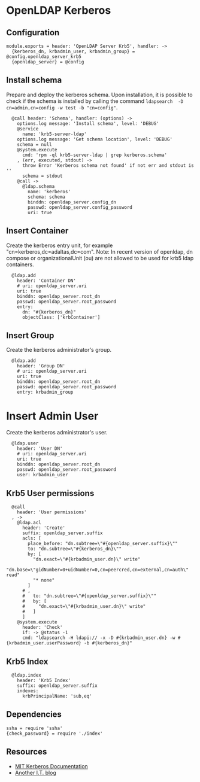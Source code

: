 
# OpenLDAP Kerberos

## Configuration

    module.exports = header: 'OpenLDAP Server Krb5', handler: ->
      {kerberos_dn, krbadmin_user, krbadmin_group} = @config.openldap_server_krb5
      {openldap_server} = @config

## Install schema

Prepare and deploy the kerberos schema. Upon installation, it
is possible to check if the schema is installed by calling
the command `ldapsearch  -D cn=admin,cn=config -w test -b "cn=config"`.

      @call header: 'Schema', handler: (options) ->
        options.log message: 'Install schema', level: 'DEBUG'
        @service
          name: 'krb5-server-ldap'
        options.log message: 'Get schema location', level: 'DEBUG'
        schema = null
        @system.execute
          cmd: 'rpm -ql krb5-server-ldap | grep kerberos.schema'
        , (err, executed, stdout) ->
          throw Error 'Kerberos schema not found' if not err and stdout is ''
          schema = stdout
        @call ->
          @ldap.schema
            name: 'kerberos'
            schema: schema
            binddn: openldap_server.config_dn
            passwd: openldap_server.config_password
            uri: true

## Insert Container

Create the kerberos entry unit, for example "cn=kerberos,dc=adaltas,dc=com".
Note: In recent version of openldap, dn compose or organizationalUnit (ou) are 
not allowed to be used for krb5 ldap containers.

      @ldap.add
        header: 'Container DN'
        # uri: openldap_server.uri
        uri: true
        binddn: openldap_server.root_dn
        passwd: openldap_server.root_password
        entry: 
          dn: "#{kerberos_dn}"
          objectClass: ['krbContainer']

## Insert Group

Create the kerberos administrator's group.

      @ldap.add
        header: 'Group DN'
        # uri: openldap_server.uri
        uri: true
        binddn: openldap_server.root_dn
        passwd: openldap_server.root_password
        entry: krbadmin_group

# Insert Admin User

Create the kerberos administrator's user.

      @ldap.user
        header: 'User DN'
        # uri: openldap_server.uri
        uri: true
        binddn: openldap_server.root_dn
        passwd: openldap_server.root_password
        user: krbadmin_user

## Krb5 User permissions

      @call
        header: 'User permissions'
      , ->
        @ldap.acl
          header: 'Create'
          suffix: openldap_server.suffix
          acls: [
            place_before: "dn.subtree=\"#{openldap_server.suffix}\""
            to: "dn.subtree=\"#{kerberos_dn}\""
            by: [
              "dn.exact=\"#{krbadmin_user.dn}\" write"
              "dn.base=\"gidNumber=0+uidNumber=0,cn=peercred,cn=external,cn=auth\" read"
              "* none"
            ]
          # ,
          #   to: "dn.subtree=\"#{openldap_server.suffix}\""
          #   by: [
          #     "dn.exact=\"#{krbadmin_user.dn}\" write"
          #   ]
          ]
        @system.execute
          header: 'Check'
          if: -> @status -1
          cmd: "ldapsearch -H ldapi:// -x -D #{krbadmin_user.dn} -w #{krbadmin_user.userPassword} -b #{kerberos_dn}"

## Krb5 Index

      @ldap.index
        header: 'Krb5 Index'
        suffix: openldap_server.suffix
        indexes:
          krbPrincipalName: 'sub,eq'

## Dependencies

    ssha = require 'ssha'
    {check_password} = require './index'

## Resources

*   [MIT Kerberos Documentation](http://web.mit.edu/kerberos/krb5-devel/doc/admin/conf_ldap.html)
*   [Another I.T. blog](http://itdavid.blogspot.fr/2012/05/howto-centos-62-kerberos-kdc-with.html)
